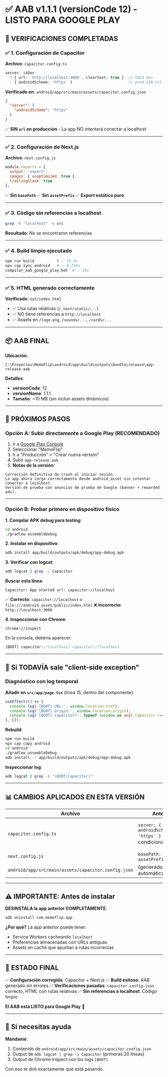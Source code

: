 # ✅ AAB v1.1.1 (versionCode 12) - LISTO PARA GOOGLE PLAY

## 🎯 VERIFICACIONES COMPLETADAS

### ✅ 1. Configuración de Capacitor
**Archivo**: `capacitor.config.ts`
```typescript
server: isDev
  ? { url: 'http://localhost:3000', cleartext: true }  // SOLO dev
  : { androidScheme: 'https' }                         // prod SIN url
```

**Verificado en**: `android/app/src/main/assets/capacitor.config.json`
```json
{
  "server": {
    "androidScheme": "https"
  }
}
```

✅ **SIN `url` en producción** - La app NO intentará conectar a localhost

---

### ✅ 2. Configuración de Next.js
**Archivo**: `next.config.js`
```javascript
module.exports = {
  output: 'export',
  images: { unoptimized: true },
  trailingSlash: true
};
```

✅ **Sin `basePath`**
✅ **Sin `assetPrefix`**
✅ **Export estático puro**

---

### ✅ 3. Código sin referencias a localhost
```bash
grep -R "localhost" -n src
```
**Resultado**: No se encontraron referencias

---

### ✅ 4. Build limpio ejecutado
```bash
npm run build          # ✅ 15.9s
npx cap sync android   # ✅ 0.758s
compilar_aab_google_play.bat  # ✅ 16s
```

---

### ✅ 5. HTML generado correctamente
**Verificado**: `out/index.html`
- ✅ Usa rutas relativas (`/_next/static/...`)
- ✅ NO tiene referencias a `http://localhost`
- ✅ Assets en `/logo.png`, `/sounds/...`, `/cards/...`

---

## 📦 AAB FINAL

**Ubicación**: 
```
C:\Proyectos\MemoFlip\android\app\build\outputs\bundle\release\app-release.aab
```

**Detalles**:
- **versionCode**: 12
- **versionName**: 1.1.1
- **Tamaño**: ~10 MB (sin incluir assets dinámicos)

---

## 🚀 PRÓXIMOS PASOS

### Opción A: Subir directamente a Google Play (RECOMENDADO)

1. Ir a [Google Play Console](https://play.google.com/console)
2. Seleccionar "MemoFlip"
3. Ir a "Producción" > "Crear nueva versión"
4. Subir `app-release.aab`
5. **Notas de la versión**:
```
Corrección definitiva de crash al iniciar sesión. 
La app ahora carga correctamente desde android_asset sin intentar conectar a localhost. 
Versión de prueba con anuncios de prueba de Google (banner + rewarded ads).
```

---

### Opción B: Probar primero en dispositivo físico

**1. Compilar APK debug para testing**:
```bash
cd android
./gradlew assembleDebug
```

**2. Instalar en dispositivo**:
```bash
adb install app/build/outputs/apk/debug/app-debug.apk
```

**3. Verificar con logcat**:
```bash
adb logcat | grep -i Capacitor
```

**Buscar esta línea**:
```
Capacitor: App started url: capacitor://localhost
```

✅ **Correcto**: `capacitor://localhost` o `file:///android_asset/public/index.html`
❌ **Incorrecto**: `http://localhost:3000`

**4. Inspeccionar con Chrome**:
```
chrome://inspect
```
En la consola, debería aparecer:
```javascript
[BOOT] capacitor://localhost/ capacitor://localhost
```

---

## 🔧 Si TODAVÍA sale "client-side exception"

### Diagnóstico con log temporal

**Añadir en `src/app/page.tsx`** (línea 15, dentro del componente):
```typescript
useEffect(() => {
  console.log('[BOOT] URL:', window.location.href);
  console.log('[BOOT] Origin:', window.location.origin);
  console.log('[BOOT] Capacitor?', typeof (window as any).Capacitor !== 'undefined');
}, []);
```

**Rebuild**:
```bash
npm run build
npx cap copy android
cd android
./gradlew assembleDebug
adb install -r app/build/outputs/apk/debug/app-debug.apk
```

**Inspeccionar log**:
```bash
adb logcat | grep -E "(BOOT|Capacitor)"
```

---

## 📊 CAMBIOS APLICADOS EN ESTA VERSIÓN

| Archivo | Antes | Después |
|---------|-------|---------|
| `capacitor.config.ts` | `server: { androidScheme: 'https' }` (sin condicional) | `server: isDev ? { url: 'localhost' } : { androidScheme: 'https' }` |
| `next.config.js` | `basePath: ''`, `assetPrefix: ''` | Sin `basePath` ni `assetPrefix` |
| `android/app/src/main/assets/capacitor.config.json` | (generado automáticamente) | ✅ Verificado sin `url` |

---

## ⚠️ IMPORTANTE: Antes de instalar

**DESINSTALA la app anterior COMPLETAMENTE**:
```bash
adb uninstall com.memoflip.app
```

**¿Por qué?** La app anterior puede tener:
- Service Workers cacheando `localhost`
- Preferencias almacenadas con URLs antiguas
- Assets en caché que apuntan a rutas incorrectas

---

## 🎯 ESTADO FINAL

✅ **Configuración corregida**: Capacitor + Next.js
✅ **Build exitoso**: AAB generado sin errores
✅ **Verificaciones pasadas**: `capacitor.config.json` correcto, HTML con rutas relativas
✅ **Sin referencias a localhost**: Código limpio

**El AAB está LISTO para Google Play** 🚀

---

## 💬 Si necesitas ayuda

**Mándame**:
1. Contenido de `android/app/src/main/assets/capacitor.config.json`
2. Output de `adb logcat | grep -i Capacitor` (primeras 20 líneas)
3. Output de Chrome Inspect con los logs `[BOOT]`

Con eso te diré exactamente qué está pasando.


